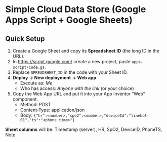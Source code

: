 # Simple Cloud Data Store (Google Apps Script + Google Sheets)

## Quick Setup
1) Create a Google Sheet and copy its **Spreadsheet ID** (the long ID in the URL).
2) In https://script.google.com/ create a new project, paste `apps-script/Code.gs`.
3) Replace `SPREADSHEET_ID` in the code with your Sheet ID.
4) **Deploy → New deployment → Web app**
   - Execute as: *Me*
   - Who has access: *Anyone with the link* (or your choice)
5) Copy the Web App URL and put it into your App Inventor “Web” component.
   - Method: POST
   - Content-Type: application/json
   - Body: `{"hr":<number>,"spo2":<number>,"deviceId":"linebot-01","ts":"<phone time>"}`

**Sheet columns** will be: Timestamp (server), HR, SpO2, DeviceID, PhoneTS, Note
